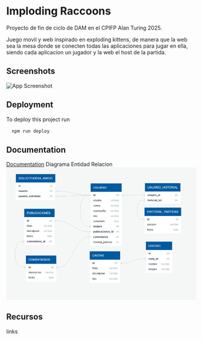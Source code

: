 
# Imploding Raccoons

Proyecto de fin de ciclo de DAM en el CPIFP Alan Turing 2025.

Juego movil y web inspirado en exploding kittens, de manera que la web sea la mesa donde se conecten todas las aplicaciones para jugar en ella, siendo cada aplicacion un jugador y la web el host de la partida.



## Screenshots

![App Screenshot](https://via.placeholder.com/468x300?text=App+Screenshot+Here)


## Deployment

To deploy this project run

```bash
  npm run deploy
```


## Documentation

[Documentation](https://linktodocumentation) 
Diagrama Entidad Relacion 
![Diagrama_ER](recursosReadme/image.png) 

## Recursos

links 
